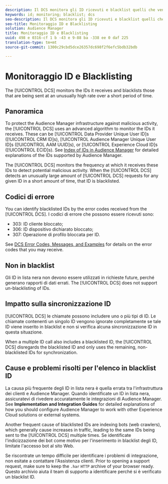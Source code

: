 ```yaml
---
description: Il DCS monitora gli ID ricevuti e blacklist quelli che vengono inviati a un tasso di tempo elevato per un breve periodo di tempo.
keywords: id; monitoring; blacklist; dcs
seo-description: Il DCS monitora gli ID ricevuti e blacklist quelli che vengono inviati a un tasso di tempo elevato per un breve periodo di tempo.
seo-title: Monitoraggio ID e Blacklisting
solution: Audience Manager
title: Monitoraggio ID e Blacklisting
uuid: 498 e 0316-cf 1 b -43 e 9-88 ba -338 ee 0 daf 225
translation-type: tm+mt
source-git-commit: 1300c29cbd5dce26357dc698f2f6efc5bdb32bdb

---
```



# Monitoraggio ID e Blacklisting

The [!UICONTROL DCS] monitors the IDs it receives and blacklists those that are being sent at an unusually high rate over a short period of time.

## Panoramica

To protect the Audience Manager infrastructure against malicious activity, the [!UICONTROL DCS] uses an advanced algorithm to monitor the IDs it receives. These can be [!UICONTROL Data Provider Unique User ID]s ([!UICONTROL CRM ID]s), [!UICONTROL Audience Manager Unique User ID]s ([!UICONTROL AAM UUID]s), or [!UICONTROL Experience Cloud ID]s ([!UICONTROL ECID]s). See [Index of IDs in Audience Manager](../../../reference/ids-in-aam.md) for detailed explanations of the IDs supported by Audience Manager.

The [!UICONTROL DCS] monitors the frequency at which it receives these IDs to detect potential malicious activity. When the [!UICONTROL DCS] detects an unusually large amount of [!UICONTROL DCS] requests for any given ID in a short amount of time, that ID is blacklisted.

## Codici di errore

You can identify blacklisted IDs by the error codes received from the [!UICONTROL DCS]. I codici di errore che possono essere ricevuti sono:

* 303: ID cliente bloccato;
* 306: ID dispositivo dichiarato bloccato;
* 307: Operazione di profilo bloccata per ID.

See [DCS Error Codes, Messages, and Examples](dcs-error-codes.md) for details on the error codes that you may receive.

## Non in blacklist

Gli ID in lista nera non devono essere utilizzati in richieste future, perché generano rapporti di dati errati. The [!UICONTROL DCS] does not support un-blacklisting of IDs.

## Impatto sulla sincronizzazione ID

[!UICONTROL DCS] le chiamate possono includere uno o più tipi di ID. Le chiamate contenenti un singolo ID vengono ignorate completamente se tale ID viene inserito in blacklist e non si verifica alcuna sincronizzazione ID in questa situazione.

When a multiple ID call also includes a blacklisted ID, the [!UICONTROL DCS] disregards the blacklisted ID and only uses the remaining, non-blacklisted IDs for synchronization.

## Cause e problemi risolti per l'elenco in blacklist ID

La causa più frequente degli ID in lista nera è quella errata tra l'infrastruttura dei clienti e Audience Manager. Quando identificate un ID in lista nera, assicuratevi di rivedere accuratamente le integrazioni di Audience Manager. See **Implementation and Integration Guides** for detailed explanations of how you should configure Audience Manager to work with other Experience Cloud solutions or external systems.

Another frequent cause of blacklisted IDs are indexing bots (web crawlers), which generally cause increases in traffic, leading to the same IDs being sent to the [!UICONTROL DCS] multiple times. Se identificate l'indicizzazione dei bot come motivo per l'inserimento in blacklist degli ID, limitate l'accesso bot al sito Web.

Se riscontrate un tempo difficile per identificare i problemi di integrazione, non esitate a contattare l'Assistenza clienti. Prior to opening a support request, make sure to keep the `.har` `HTTP` archive of your browser ready. Questo archivio aiuta il team di supporto a identificare perché si è verificato un blacklist ID.